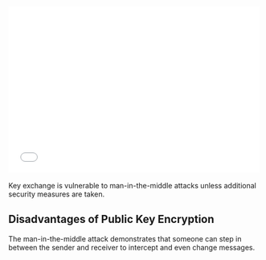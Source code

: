 

<div>
  <iframe src="//player.vimeo.com/video/222887049" width="500" height="330" frameborder="0" webkitallowfullscreen mozallowfullscreen allowfullscreen></iframe>
</div>

<br>
Key exchange is vulnerable to man-in-the-middle attacks unless additional security measures are taken.

## Disadvantages of Public Key Encryption
The man-in-the-middle attack demonstrates that someone can step in between the sender and receiver to intercept and even change messages.  